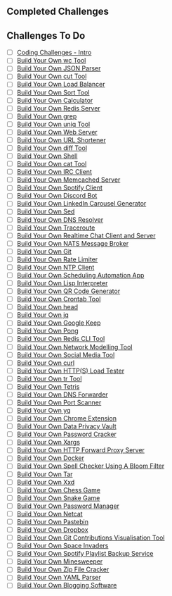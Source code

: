## Completed Challenges

## Challenges To Do
- [ ] [Coding Challenges - Intro](https://codingchallenges.fyi/challenges/intro)
- [ ] [Build Your Own wc Tool](https://codingchallenges.fyi/challenges/challenge-wc)
- [ ] [Build Your Own JSON Parser](https://codingchallenges.fyi/challenges/challenge-json-parser)
- [ ] [Build Your Own cut Tool](https://codingchallenges.fyi/challenges/challenge-cut)
- [ ] [Build Your Own Load Balancer](https://codingchallenges.fyi/challenges/challenge-load-balancer)
- [ ] [Build Your Own Sort Tool](https://codingchallenges.fyi/challenges/challenge-sort)
- [ ] [Build Your Own Calculator](https://codingchallenges.fyi/challenges/challenge-calculator)
- [ ] [Build Your Own Redis Server](https://codingchallenges.fyi/challenges/challenge-redis)
- [ ] [Build Your Own grep](https://codingchallenges.fyi/challenges/challenge-grep)
- [ ] [Build Your Own uniq Tool](https://codingchallenges.fyi/challenges/challenge-uniq)
- [ ] [Build Your Own Web Server](https://codingchallenges.fyi/challenges/challenge-webserver)
- [ ] [Build Your Own URL Shortener](https://codingchallenges.fyi/challenges/challenge-url-shortener)
- [ ] [Build Your Own diff Tool](https://codingchallenges.fyi/challenges/challenge-diff)
- [ ] [Build Your Own Shell](https://codingchallenges.fyi/challenges/challenge-shell)
- [ ] [Build Your Own cat Tool](https://codingchallenges.fyi/challenges/challenge-cat)
- [ ] [Build Your Own IRC Client](https://codingchallenges.fyi/challenges/challenge-irc)
- [ ] [Build Your Own Memcached Server](https://codingchallenges.fyi/challenges/challenge-memcached)
- [ ] [Build Your Own Spotify Client](https://codingchallenges.fyi/challenges/challenge-spotify)
- [ ] [Build Your Own Discord Bot](https://codingchallenges.fyi/challenges/challenge-discord)
- [ ] [Build Your Own LinkedIn Carousel Generator](https://codingchallenges.fyi/challenges/challenge-licq)
- [ ] [Build Your Own Sed](https://codingchallenges.fyi/challenges/challenge-sed)
- [ ] [Build Your Own DNS Resolver](https://codingchallenges.fyi/challenges/challenge-dns-resolver)
- [ ] [Build Your Own Traceroute](https://codingchallenges.fyi/challenges/challenge-traceroute)
- [ ] [Build Your Own Realtime Chat Client and Server](https://codingchallenges.fyi/challenges/challenge-realtime-chat)
- [ ] [Build Your Own NATS Message Broker](https://codingchallenges.fyi/challenges/challenge-nats)
- [ ] [Build Your Own Git](https://codingchallenges.fyi/challenges/challenge-git)
- [ ] [Build Your Own Rate Limiter](https://codingchallenges.fyi/challenges/challenge-rate-limiter)
- [ ] [Build Your Own NTP Client](https://codingchallenges.fyi/challenges/challenge-ntp)
- [ ] [Build Your Own Scheduling Automation App](https://codingchallenges.fyi/challenges/challenge-scheduler)
- [ ] [Build Your Own Lisp Interpreter](https://codingchallenges.fyi/challenges/challenge-lisp)
- [ ] [Build Your Own QR Code Generator](https://codingchallenges.fyi/challenges/challenge-qr-generator)
- [ ] [Build Your Own Crontab Tool](https://codingchallenges.fyi/challenges/challenge-cron)
- [ ] [Build Your Own head](https://codingchallenges.fyi/challenges/challenge-head)
- [ ] [Build Your Own jq](https://codingchallenges.fyi/challenges/challenge-jq)
- [ ] [Build Your Own Google Keep](https://codingchallenges.fyi/challenges/challenge-keep)
- [ ] [Build Your Own Pong](https://codingchallenges.fyi/challenges/challenge-pong)
- [ ] [Build Your Own Redis CLI Tool](https://codingchallenges.fyi/challenges/challenge-redis-cli)
- [ ] [Build Your Own Network Modelling Tool](https://codingchallenges.fyi/challenges/challenge-network-modeller)
- [ ] [Build Your Own Social Media Tool](https://codingchallenges.fyi/challenges/challenge-sm-tool)
- [ ] [Build Your Own curl](https://codingchallenges.fyi/challenges/challenge-curl)
- [ ] [Build Your Own HTTP(S) Load Tester](https://codingchallenges.fyi/challenges/challenge-load-tester)
- [ ] [Build Your Own tr Tool](https://codingchallenges.fyi/challenges/challenge-tr)
- [ ] [Build Your Own Tetris](https://codingchallenges.fyi/challenges/challenge-tetris)
- [ ] [Build Your Own DNS Forwarder](https://codingchallenges.fyi/challenges/challenge-dns-forwarder)
- [ ] [Build Your Own Port Scanner](https://codingchallenges.fyi/challenges/challenge-port-scanner)
- [ ] [Build Your Own yq](https://codingchallenges.fyi/challenges/challenge-yq)
- [ ] [Build Your Own Chrome Extension](https://codingchallenges.fyi/challenges/challenge-chrome-extension)
- [ ] [Build Your Own Data Privacy Vault](https://codingchallenges.fyi/challenges/challenge-data-privacy-vault)
- [ ] [Build Your Own Password Cracker](https://codingchallenges.fyi/challenges/challenge-password-cracker)
- [ ] [Build Your Own Xargs](https://codingchallenges.fyi/challenges/challenge-xargs)
- [ ] [Build Your Own HTTP Forward Proxy Server](https://codingchallenges.fyi/challenges/challenge-forward-proxy)
- [ ] [Build Your Own Docker](https://codingchallenges.fyi/challenges/challenge-docker)
- [ ] [Build Your Own Spell Checker Using A Bloom Filter](https://codingchallenges.fyi/challenges/challenge-bloom)
- [ ] [Build Your Own Tar](https://codingchallenges.fyi/challenges/challenge-tar)
- [ ] [Build Your Own Xxd](https://codingchallenges.fyi/challenges/challenge-xxd)
- [ ] [Build Your Own Chess Game](https://codingchallenges.fyi/challenges/challenge-chess)
- [ ] [Build Your Own Snake Game](https://codingchallenges.fyi/challenges/challenge-snake)
- [ ] [Build Your Own Password Manager](https://codingchallenges.fyi/challenges/challenge-password-manager)
- [ ] [Build Your Own Netcat](https://codingchallenges.fyi/challenges/challenge-netcat)
- [ ] [Build Your Own Pastebin](https://codingchallenges.fyi/challenges/challenge-pastebin)
- [ ] [Build Your Own Dropbox](https://codingchallenges.fyi/challenges/challenge-dropbox)
- [ ] [Build Your Own Git Contributions Visualisation Tool](https://codingchallenges.fyi/challenges/challenge-contrib-vis)
- [ ] [Build Your Own Space Invaders](https://codingchallenges.fyi/challenges/challenge-space-invaders)
- [ ] [Build Your Own Spotify Playlist Backup Service](https://codingchallenges.fyi/challenges/challenge-spotify-backup)
- [ ] [Build Your Own Minesweeper](https://codingchallenges.fyi/challenges/challenge-minesweeper)
- [ ] [Build Your Own Zip File Cracker](https://codingchallenges.fyi/challenges/challenge-zip-cracker)
- [ ] [Build Your Own YAML Parser](https://codingchallenges.fyi/challenges/challenge-yaml)
- [ ] [Build Your Own Blogging Software](https://codingchallenges.fyi/challenges/challenge-blog)